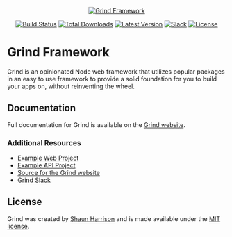 <p align="center"><a href="https://grind.rocks"><img src="https://s3.amazonaws.com/assets.grind.rocks/docs/img/grind-framework.svg" alt="Grind Framework" /></a></p>

<p align="center">
<a href="https://travis-ci.org/grindjs/framework"><img src="https://img.shields.io/travis/grindjs/framework.svg" alt="Build Status"></a>
<a href="https://www.npmjs.com/package/grind-framework"><img src="https://img.shields.io/npm/dt/grind-framework.svg" alt="Total Downloads"></a>
<a href="https://www.npmjs.com/package/grind-framework"><img src="https://img.shields.io/npm/v/grind-framework.svg" alt="Latest Version"></a>
<a href="https:/grind.chat"><img src="https://grind.chat/badge.svg" alt="Slack"></a>
<a href="https://www.npmjs.com/package/grind-framework"><img src="https://img.shields.io/npm/l/grind-framework.svg" alt="License"></a>
</p>

# Grind Framework

Grind is an opinionated Node web framework that utilizes popular packages in an easy to use framework to provide a solid foundation for you to build your apps on, without reinventing the wheel.

## Documentation

Full documentation for Grind is available on the [Grind website](https://grind.rocks/).

### Additional Resources

* [Example Web Project](https://github.com/grindjs/example-web)
* [Example API Project](https://github.com/grindjs/example-api)
* [Source for the Grind website](https://github.com/grindjs/site)
* [Grind Slack](https://grind.chat)

## License

Grind was created by [Shaun Harrison](https://github.com/shnhrrsn) and is made available under the [MIT license](LICENSE).
